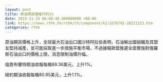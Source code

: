 ```yaml
---
layout: post
title: 原油期貨價格升約1%
date: 2022-11-23 06:08:40.000000000 +08:00
link: https://news.rthk.hk/rthk/ch/component/k2/1676792-20221123.htm
categories: rthk
---
```


原油期貨價格上升，全球最大石油出口國沙特阿拉伯表明，石油輸出國組織及其盟友堅持減產，並可能採取進一步措施平衡市場，不過據報歐盟推遲全面實施對俄羅斯石油出口的價格上限，消息限制油價升幅。

倫敦布蘭特期油收報每桶88.36美元，上升1%。

紐約期油收報每桶80.95美元，上升1.1%。
